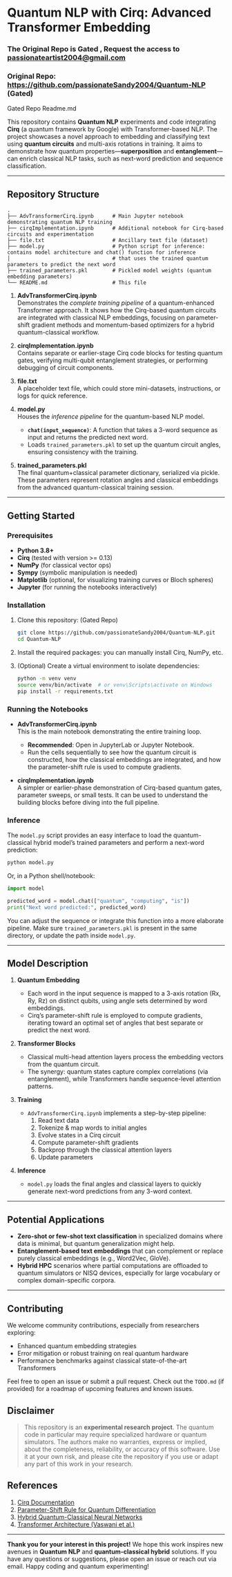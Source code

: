 # Quantum NLP with Cirq: Advanced Transformer Embedding

### **The Original Repo is Gated , Request the access to passionateartist2004@gmail.com**

### Original Repo: https://github.com/passionateSandy2004/Quantum-NLP (Gated)
Gated Repo Readme.md

This repository contains **Quantum NLP** experiments and code integrating **Cirq** (a quantum framework by Google) with Transformer-based NLP. The project showcases a novel approach to embedding and classifying text using **quantum circuits** and multi-axis rotations in training. It aims to demonstrate how quantum properties—**superposition** and **entanglement**—can enrich classical NLP tasks, such as next-word prediction and sequence classification.

---
## Repository Structure

```
.
├── AdvTransformerCirq.ipynb      # Main Jupyter notebook demonstrating quantum NLP training 
├── cirqImplementation.ipynb      # Additional notebook for Cirq-based circuits and experimentation
├── file.txt                      # Ancillary text file (dataset)
├── model.py                      # Python script for inference: contains model architecture and chat() function for inference 
│                                 # that uses the trained quantum parameters to predict the next word
├── trained_parameters.pkl        # Pickled model weights (quantum embedding parameters)
└── README.md                     # This file
```

1. **AdvTransformerCirq.ipynb**  
   Demonstrates the *complete training pipeline* of a quantum-enhanced Transformer approach. It shows how the Cirq-based quantum circuits are integrated with classical NLP embeddings, focusing on parameter-shift gradient methods and momentum-based optimizers for a hybrid quantum-classical workflow.

2. **cirqImplementation.ipynb**  
   Contains separate or earlier-stage Cirq code blocks for testing quantum gates, verifying multi-qubit entanglement strategies, or performing debugging of circuit components.

3. **file.txt**  
   A placeholder text file, which could store mini-datasets, instructions, or logs for quick reference.

4. **model.py**  
   Houses the *inference pipeline* for the quantum-based NLP model.  
   - **`chat(input_sequence)`**: A function that takes a 3-word sequence as input and returns the predicted next word.  
   - Loads `trained_parameters.pkl` to set up the quantum circuit angles, ensuring consistency with the training.

5. **trained_parameters.pkl**  
   The final quantum+classical parameter dictionary, serialized via pickle. These parameters represent rotation angles and classical embeddings from the advanced quantum-classical training session.

---
## Getting Started

### Prerequisites

- **Python 3.8+**
- **Cirq** (tested with version >= 0.13)
- **NumPy** (for classical vector ops)
- **Sympy** (symbolic manipulation is needed)
- **Matplotlib** (optional, for visualizing training curves or Bloch spheres)
- **Jupyter** (for running the notebooks interactively)

### Installation

1. Clone this repository: (Gated Repo)
   ```bash
   git clone https://github.com/passionateSandy2004/Quantum-NLP.git
   cd Quantum-NLP
   ```

2. Install the required packages:
   you can manually install Cirq, NumPy, etc.

3. (Optional) Create a virtual environment to isolate dependencies:
   ```bash
   python -m venv venv
   source venv/bin/activate  # or venv\Scripts\activate on Windows
   pip install -r requirements.txt
   ```

### Running the Notebooks

- **AdvTransformerCirq.ipynb**  
  This is the main notebook demonstrating the entire training loop.  
  - **Recommended**: Open in JupyterLab or Jupyter Notebook.
  - Run the cells sequentially to see how the quantum circuit is constructed, how the classical embeddings are integrated, and how the parameter-shift rule is used to compute gradients.

- **cirqImplementation.ipynb**  
  A simpler or earlier-phase demonstration of Cirq-based quantum gates, parameter sweeps, or small tests. It can be used to understand the building blocks before diving into the full pipeline.

### Inference

The `model.py` script provides an easy interface to load the quantum-classical hybrid model’s trained parameters and perform a next-word prediction:

```bash
python model.py
```

Or, in a Python shell/notebook:

```python
import model

predicted_word = model.chat(["quantum", "computing", "is"])
print("Next word predicted:", predicted_word)
```

You can adjust the sequence or integrate this function into a more elaborate pipeline. Make sure `trained_parameters.pkl` is present in the same directory, or update the path inside `model.py`.

---
## Model Description

1. **Quantum Embedding**  
   - Each word in the input sequence is mapped to a 3-axis rotation (Rx, Ry, Rz) on distinct qubits, using angle sets determined by word embeddings.  
   - Cirq’s parameter-shift rule is employed to compute gradients, iterating toward an optimal set of angles that best separate or predict the next word.

2. **Transformer Blocks**  
   - Classical multi-head attention layers process the embedding vectors from the quantum circuit.  
   - The synergy: quantum states capture complex correlations (via entanglement), while Transformers handle sequence-level attention patterns.

3. **Training**  
   - `AdvTransformerCirq.ipynb` implements a step-by-step pipeline:  
     1. Read text data  
     2. Tokenize & map words to initial angles  
     3. Evolve states in a Cirq circuit  
     4. Compute parameter-shift gradients  
     5. Backprop through the classical attention layers  
     6. Update parameters

4. **Inference**  
   - `model.py` loads the final angles and classical layers to quickly generate next-word predictions from any 3-word context.

---
## Potential Applications

- **Zero-shot or few-shot text classification** in specialized domains where data is minimal, but quantum generalization might help.
- **Entanglement-based text embeddings** that can complement or replace purely classical embeddings (e.g., Word2Vec, GloVe).
- **Hybrid HPC** scenarios where partial computations are offloaded to quantum simulators or NISQ devices, especially for large vocabulary or complex domain-specific corpora.

---
## Contributing

We welcome community contributions, especially from researchers exploring:

- Enhanced quantum embedding strategies
- Error mitigation or robust training on real quantum hardware
- Performance benchmarks against classical state-of-the-art Transformers

Feel free to open an issue or submit a pull request. Check out the `TODO.md` (if provided) for a roadmap of upcoming features and known issues.

## Disclaimer

> This repository is an **experimental research project**. The quantum code in particular may require specialized hardware or quantum simulators. The authors make no warranties, express or implied, about the completeness, reliability, or accuracy of this software. Use it at your own risk, and please cite the repository if you use or adapt any part of this work in your research.

## References

1. [Cirq Documentation](https://quantumai.google/cirq)  
2. [Parameter-Shift Rule for Quantum Differentiation](https://arxiv.org/abs/1811.11184)  
3. [Hybrid Quantum-Classical Neural Networks](https://arxiv.org/abs/2001.03622)  
4. [Transformer Architecture (Vaswani et al.)](https://arxiv.org/abs/1706.03762)  

---

**Thank you for your interest in this project!** We hope this work inspires new avenues in **Quantum NLP** and **quantum-classical hybrid** solutions. If you have any questions or suggestions, please open an issue or reach out via email. Happy coding and quantum experimenting!
